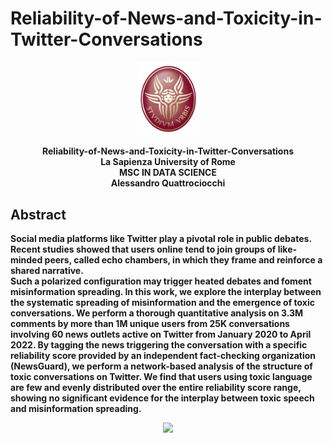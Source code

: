 # Reliability-of-News-and-Toxicity-in-Twitter-Conversations

<p align="center">
<img src=https://github.com/AMLSapienza/Final_Project/blob/main/data/sapienza_logo.jpg width="100"/>
 </p>
  
  <p align="center">
  <b>Reliability-of-News-and-Toxicity-in-Twitter-Conversations<br />
La Sapienza University of Rome <br />
MSC IN DATA SCIENCE<b>  <br />
Alessandro Quattrociocchi
</p>
  
  

## Abstract
Social media platforms like Twitter play a pivotal role in public debates. Recent studies showed that users online tend to join groups of like-minded peers, called echo chambers, in which they frame and reinforce a shared narrative.  
Such a polarized configuration may trigger heated debates and foment misinformation spreading.
In this work, we explore the interplay between the systematic spreading of misinformation and the emergence of toxic conversations.
We perform a thorough quantitative analysis on 3.3M comments by more than 1M unique users from 25K conversations involving 60 news outlets active on Twitter from January 2020 to April 2022.
By tagging the news triggering the conversation with a specific reliability score provided by an independent fact-checking organization (NewsGuard), we perform a network-based analysis of the structure of toxic conversations on Twitter. 
We find that users using toxic language are few and evenly distributed over the entire reliability score range, showing no significant evidence for the interplay between toxic speech and misinformation spreading.

  

  
  
  
  
<p align="center">
<img src="[https://github.com/AMLSapienza/Final_Project/blob/main/data/im_presentation.png](https://github.com/qtt-alessandro/Reliability-of-News-and-Toxicity-in-Twitter-Conversations/blob/main/code_R/figures/ass_dist_plot.pdf)" width="500"/ >
</p>
 
